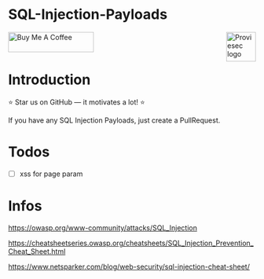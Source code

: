 # SQL-Injection-Payloads

<a href="https://proviesec.org/">
    <img src="https://avatars.githubusercontent.com/u/92156402?s=400&u=7fe0dbb9085a37818ee8c2b061432a9a69cbff42&v=4" alt="Proviesec logo" title="Proviesec" align="right" height="60" />
</a>
<a href="https://www.buymeacoffee.com/proviesec" target="_blank"><img src="https://cdn.buymeacoffee.com/buttons/default-orange.png" alt="Buy Me A Coffee" height="41" width="174"></a>

# Introduction 

:star: Star us on GitHub — it motivates a lot! :star:

If you have any SQL Injection Payloads, just create a PullRequest. 

# Todos

- [ ] xss for page param 


# Infos

https://owasp.org/www-community/attacks/SQL_Injection

https://cheatsheetseries.owasp.org/cheatsheets/SQL_Injection_Prevention_Cheat_Sheet.html

https://www.netsparker.com/blog/web-security/sql-injection-cheat-sheet/
